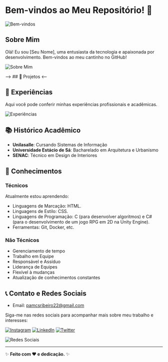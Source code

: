 # Bem-vindos ao Meu Repositório! 🌸

![Bem-vindos](https://link-da-sua-imagem-de-boas-vindas.com)

## Sobre Mim

Olá! Eu sou [Seu Nome], uma entusiasta da tecnologia e apaixonada por desenvolvimento. Bem-vindos ao meu cantinho no GitHub!

![Sobre Mim](https://link-da-sua-imagem-pessoal.com)

--> ## 🚀 Projetos <--


## 💼 Experiências

Aqui você pode conferir minhas experiências profissionais e acadêmicas.

![Experiências](https://link-da-sua-imagem-de-experiencias.com)

## 📚 Histórico Acadêmico

- **Unilasalle**: Cursando Sistemas de Informação
- **Universidade Estácio de Sá**: Bacharelado em Arquitetura e Urbanismo
- **SENAC**: Técnico em Design de Interiores

## 🌟 Conhecimentos

### Técnicos
Atualmente estou aprendendo: 
- Linguagens de Marcação: HTML.
- Linguagens de Estilo: CSS.
- Linguagens de Programação: C (para desenvolver algoritmos) e C# (para o desenvolvimento de um jogo RPG em 2D na Unity Engine).
- Ferramentas: Git, Docker, etc.

### Não Técnicos
- Gerenciamento de tempo
- Trabalho em Equipe
- Responsável e Assíduo
- Liderança de Equipes
- Flexível à mudanças
- Atualização de conhecimentos constantes

## 📞 Contato e Redes Sociais

- Email: pamcsribeiro22@gmail.com

Siga-me nas redes sociais para acompanhar mais sobre meu trabalho e interesses:

[![Instagram](https://img.shields.io/badge/Instagram-@pamcsribeiro-purple?style=flat&logo=instagram)](https://www.instagram.com/pamcsribeiro)
[![LinkedIn](https://fontawesome.com/icons/linkedin?f=brands&s=solid&pc=%23B197FC&sc=%23B197FC)](https://www.linkedin.com/in/pamcsribeiro)
[![Twitter](https://img.shields.io/badge/Twitter-@seu_usuario-lightblue?style=flat&logo=twitter)](https://twitter.com/seu-usuario/)

![Redes Sociais](https://link-da-sua-imagem-de-redes-sociais.com)

---

✨ **Feito com ❤️ e dedicação.** ✨
